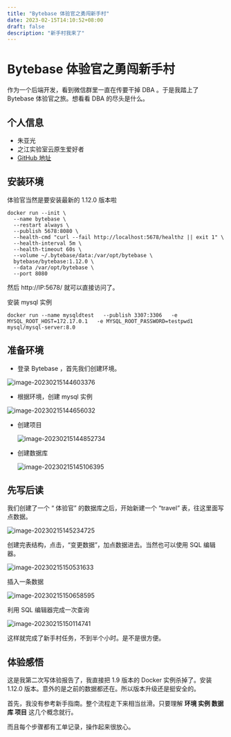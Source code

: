 ```yaml
---
title: "Bytebase 体验官之勇闯新手村"
date: 2023-02-15T14:10:52+08:00
draft: false
description: "新手村我来了"
---
```


<!--more-->

# Bytebase 体验官之勇闯新手村

作为一个后端开发，看到微信群里一直在传要干掉 DBA 。于是我踏上了 Bytebase 体验官之旅。想看看 DBA 的尽头是什么。

## 个人信息

* 朱亚光
* 之江实验室云原生爱好者
* [GitHub 地址](https://github.com/zhuyaguang)



## 安装环境

体验官当然是要安装最新的 1.12.0 版本啦

```shell
docker run --init \
  --name bytebase \
  --restart always \
  --publish 5678:8080 \
  --health-cmd "curl --fail http://localhost:5678/healthz || exit 1" \
  --health-interval 5m \
  --health-timeout 60s \
  --volume ~/.bytebase/data:/var/opt/bytebase \
  bytebase/bytebase:1.12.0 \
  --data /var/opt/bytebase \
  --port 8080
```

然后 http://IP:5678/ 就可以直接访问了。



安装 mysql 实例

```shell
docker run --name mysqldtest   --publish 3307:3306   -e MYSQL_ROOT_HOST=172.17.0.1   -e MYSQL_ROOT_PASSWORD=testpwd1   mysql/mysql-server:8.0
```



## 准备环境

* 登录 Bytebase ，首先我们创建环境。

![image-20230215144603376](../img/image-20221219144631783.png)

* 根据环境，创建 mysql 实例

![image-20230215144656032](../img/image-20230215144656032.png)

* 创建项目

  ![image-20230215144852734](../img/image-20230215144852734.png)

* 创建数据库

  ![image-20230215145106395](../img/image-20230215145106395.png)

## 先写后读

我们创建了一个 “ 体验官” 的数据库之后，开始新建一个 “travel” 表，往这里面写点数据。

![image-20230215145234725](../img/image-20230215145234725.png)

创建完表结构，点击，“变更数据”，加点数据进去。当然也可以使用 SQL 编辑器。



![image-20230215150531633](../img/image-20230215150531633.png)



插入一条数据

![image-20230215150658595](../img/image-20230215150658595.png)



利用 SQL 编辑器完成一次查询

![image-20230215150114741](image-20230215150114741.png)



这样就完成了新手村任务，不到半个小时。是不是很方便。

## 体验感悟

这是我第二次写体验报告了，我直接把 1.9 版本的 Docker 实例杀掉了。安装 1.12.0 版本。意外的是之前的数据都还在。所以版本升级还是挺安全的。

首先，我没有参考新手指南。整个流程走下来相当丝滑。只要理解 **环境 实例 数据库 项目** 这几个概念就行。

而且每个步骤都有工单记录，操作起来很放心。
